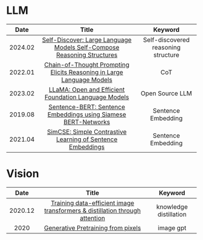 # LLM

| **Date** |                                          **Title**                                          |      **Keyword**     |
|:--------:|:-------------------------------------------------------------------------------------------:|:--------------------:|
|  2024.02 | [Self-Discover: Large Language Models Self-Compose Reasoning Structures](https://arxiv.org/abs/2402.03620) | Self-discovered reasoning structure |
|  2022.01 | [Chain-of-Thought Prompting Elicits Reasoning in Large Language Models](https://arxiv.org/abs/2201.11903) | CoT |
|  2023.02 | [LLaMA: Open and Efficient Foundation Language Models](https://arxiv.org/abs/2302.13971) | Open Source LLM |
|  2019.08 | [Sentence-BERT: Sentence Embeddings using Siamese BERT-Networks](https://arxiv.org/abs/1908.10084) | Sentence Embedding |
|  2021.04 | [SimCSE: Simple Contrastive Learning of Sentence Embeddings](https://arxiv.org/abs/2104.08821) | Sentence Embedding |


# Vision
| **Date** |                                          **Title**                                          |      **Keyword**     |
|:--------:|:-------------------------------------------------------------------------------------------:|:--------------------:|
|  2020.12 | [Training data-efficient image transformers & distillation through attention](https://arxiv.org/abs/2012.12877) | knowledge distillation |
|  2020 | [Generative Pretraining from pixels](https://cdn.openai.com/papers/Generative_Pretraining_from_Pixels_V2.pdf) |image gpt |
